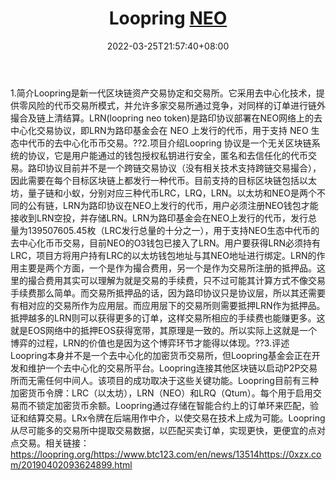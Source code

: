 ﻿---
weight: 
title: "Loopring [NEO](LRN)"
description: "Loopring是新一代区块链资产交易协定和交易所"
date: 2022-03-25T21:57:40+08:00
lastmod: 2022-03-25T16:45:40+08:00
draft: false
authors: ["Metabd"]
featuredImage: "loopring-neolrn.webp"
link: ""
tags: ["数字代币","Loopring [NEO](LRN)"]
categories: ["navigation"]
navigation: ["数字代币"]
lightgallery: true
toc: true
pinned: false
recommend: false
recommend1: false
---
1.简介Loopring是新一代区块链资产交易协定和交易所。它采用去中心化技术，提供零风险的代币交易所模式，并允许多家交易所通过竞争，对同样的订单进行链外撮合及链上清结算。LRN(loopring neo token)是路印协议部署在NEO网络上的去中心化交易协议，即LRN为路印基金会在 NEO 上发行的代币，用于支持 NEO 生态中代币的去中心化币币交易。??2.项目介绍Loopring 协议是一个无关区块链系统的协议，它是用户能通过的钱包授权私钥进行安全，匿名和去信任化的代币交易。路印协议目前并不是一个跨链交易协议（没有相关技术支持跨链交易撮合），因此需要在每个目标区块链上都发行一种代币。目前支持的目标区块链包括以太坊，量子链和小蚁，分别对应三种代币LRC，LRQ，LRN。以太坊和NEO是两个不同的公有链，LRN为路印协议在NEO上发行的代币，用户必须注册NEO钱包才能接收到LRN空投，并存储LRN。LRN为路印基金会在NEO上发行的代币，发行总量为139507605.45枚（LRC发行总量的十分之一），用于支持NEO生态中代币的去中心化币币交易，目前NEO的O3钱包已接入了LRN。用户要获得LRN必须持有LRC，项目方将用户持有LRC的以太坊钱包地址与其NEO地址进行绑定。LRN的作用主要是两个方面，一个是作为撮合费用，另一个是作为交易所注册的抵押品。这里的撮合费用其实可以理解为就是交易的手续费，只不过可能其计算方式不像交易手续费那么简单。而交易所抵押品的话，因为路印协议只是协议层，所以其还需要有相对应的交易所作为应用层。而应用层下的交易所则需要抵押LRN作为抵押品。抵押越多的LRN则可以获得更多的订单，这样交易所相应的手续费也能赚更多。这就是EOS网络中的抵押EOS获得宽带，其原理是一致的。所以实际上这就是一个博弈的过程，LRN的价值也是因为这个博弈环节才能得以体现。??3.评述Loopring本身并不是一个去中心化的加密货币交易所，但Loopring基金会正在开发和维护一个去中心化的交易所平台。Loopring连接其他区块链以启动P2P交易所而无需任何中间人。该项目的成功取决于这些关键功能。Loopring目前有三种加密货币令牌：LRC（以太坊），LRN（NEO）和LRQ（Qtum）。每个用于启用交易而不锁定加密货币余额。Loopring通过存储在智能合约上的订单环来匹配，验证和结算交易。LRx令牌在后端用作中介，以使交易在技术上成为可能。Loopring从尽可能多的交易所中提取交易数据，以匹配买卖订单，实现更快，更便宜的点对点交易。相关链接：https://loopring.org/https://www.btc123.com/en/news/13514https://0xzx.com/20190402093624899.html
